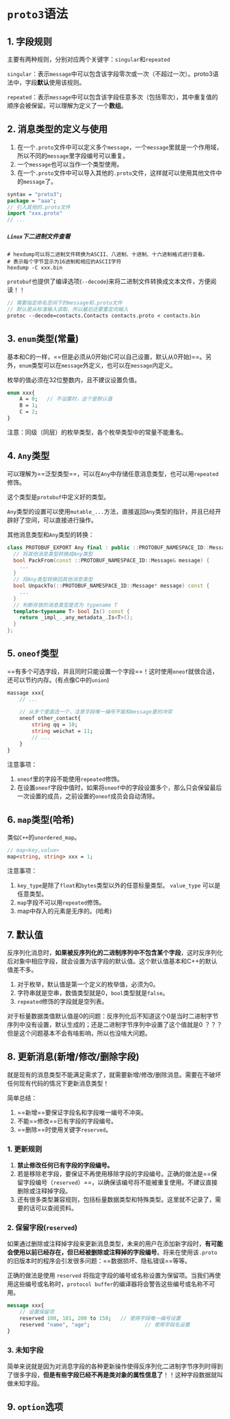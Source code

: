 # `proto3`语法

## 1. 字段规则

主要有两种规则，分别对应两个关键字：`singular`和`repeated`

`singular`：表示`message`中可以包含该字段零次或一次（不超过一次）。proto3语法中，字段**默认**使用该规则。  

`repeated`：表示`message`中可以包含该字段任意多次（包括零次），其中重复值的顺序会被保留。可以理解为定义了一个**数组**。  

## 2. 消息类型的定义与使用

1. 在一个`.proto`文件中可以定义多个`message`，一个`message`里就是一个作用域，所以不同的`message`里字段编号可以重复。
2. 一个`message`也可以当作一个类型使用。
3. 在一个`.proto`文件中可以导入其他的`.proto`文件，这样就可以使用其他文件中的`message`了。

```protobuf
syntax = "proto3";
package = "aaa";
// 引入其他的.proto文件
import "xxx.proto"
// ...
```

##### `Linux`下二进制文件查看

```shell
# hexdump可以将二进制⽂件转换为ASCII、八进制、十进制、十六进制格式进⾏查看。
# 表示每个字节显示为16进制和相应的ASCII字符
hexdump -C xxx.bin
```

`protobuf`也提供了编译选项(`--decode`)来将二进制文件转换成文本文件，方便阅读！！

```protobuf
// 需要指定命名空间下的message和.proto文件
// 默认是从标准输入读取，所以最后还要重定向输入
protoc --decode=contacts.Contacts contacts.proto < contacts.bin
```

## 3. `enum`类型(常量)

基本和C的一样，==但是必须从0开始(C可以自己设置，默认从0开始)==。另外，`enum`类型可以在`message`外定义，也可以在`message`内定义。

枚举的值必须在32位整数内，且不建议设置负值。

```protobuf
enum xxx{
	A = 0;   // 不设置时，这个是默认值
	B = 1;
	C = 2;
}
```

注意：同级（同层）的枚举类型，各个枚举类型中的常量不能重名。  

## 4. `Any`类型

可以理解为==泛型类型==，可以在`Any`中存储任意消息类型，也可以用`repeated`修饰。

这个类型是`protobuf`中定义好的类型。

`Any`类型的设置可以使用`mutable_...`方法，直接返回`Any`类型的指针，并且已经开辟好了空间，可以直接进行操作。

其他消息类型和`Any`类型的转换：

```C++
class PROTOBUF_EXPORT Any final : public ::PROTOBUF_NAMESPACE_ID::Message {
  // 将其他消息类型转换成Any类型
  bool PackFrom(const ::PROTOBUF_NAMESPACE_ID::Message& message) {
    ...
  }
  // 将Any类型转换回其他消息类型
  bool UnpackTo(::PROTOBUF_NAMESPACE_ID::Message* message) const {
    ...
  }
  // 判断存放的消息类型是否为 typename T
  template<typename T> bool Is() const {
    return _impl_._any_metadata_.Is<T>();
  }
};
```

## 5. `oneof`类型

==有多个可选字段，并且同时只能设置一个字段==！这时使用`oneof`就很合适，还可以节约内存。(有点像C中的`union`)

```protobuf
massage xxx{
	// ...
	
	// 从多个里面选一个，注意字段唯一编号不能和message里的冲突
	oneof other_contact{
		string qq = 10;
		string weichat = 11;
		// ...
	}
}
```

注意事项：

1. `oneof`里的字段不能使用`repeated`修饰。
2. 在设置`oneof`字段中值时，如果将`oneof`中的字段设置多个，那么只会保留最后一次设置的成员，之前设置的`oneof`成员会自动清除。  

## 6. `map`类型(哈希)

类似`C++`的`unordered_map`。

```protobuf
// map<key,value>
map<string, string> xxx = 1;
```

注意事项：

1. `key_type`是除了`float`和`bytes`类型以外的任意标量类型。 `value_type` 可以是任意类型。  
2. `map`字段不可以用`repeated`修饰。
3. map中存入的元素是无序的。(哈希)

## 7. 默认值

反序列化消息时，**如果被反序列化的二进制序列中不包含某个字段**，这时反序列化后对象中相应字段，就会设置为该字段的默认值。这个默认值基本和C++的默认值差不多。

1. 对于枚举，默认值是第⼀个定义的枚举值，必须为0。  
2. 字符串就是空串，数值类型就是0，`bool`类型就是`false`。
3. `repeated`修饰的字段就是空列表。

对于标量数据类值默认值是0的问题：反序列化后不知道这个0是当时二进制字节序列中没有设置，默认生成的；还是二进制字节序列中设置了这个值就是0 ？？？但是这个问题基本不会有啥影响，所以也没啥大问题。

## 8. 更新消息(新增/修改/删除字段)

就是现有的消息类型不能满足需求了，就需要新增/修改/删除消息。需要在不破坏任何现有代码的情况下更新消息类型！

简单总结：

1. ==新增==要保证字段名和字段唯一编号不冲突。
2. 不能==修改==已有字段的字段编号。
3. ==删除==时使用关键字`reserved`。

### 1. 更新规则

1. **禁止修改任何已有字段的字段编号。**
2. 若是移除老字段，要保证不再使用移除字段的字段编号。正确的做法是==保留字段编号（`reserved`）==，以确保该编号将不能被重复使用。不建议直接删除或注释掉字段。
3. 还有很多类型兼容规则，包括标量数据类型和特殊类型。这里就不记录了，需要的话可以查阅资料。

### 2. 保留字段(`reserved`)  

如果通过删除或注释掉字段来更新消息类型，未来的用户在添加新字段时，**有可能会使用以前已经存在，但已经被删除或注释掉的字段编号**。将来在使用该`.proto`的旧版本时的程序会引发很多问题：==数据损坏、隐私错误==等等。  

正确的做法是使用 `reserved` 将指定字段的编号或名称设置为保留项。当我们再使用这些编号或名称时，`protocol buffer`的编译器将会警告这些编号或名称不可用。

```protobuf
message xxx{
	// 设置保留项
	reserved 100, 101, 200 to 150;   // 使用字段唯一编号设置
	reserved "name", "age";  				 // 使用字段名设置
}
```

### 3. 未知字段

简单来说就是因为对消息字段的各种更新操作使得反序列化二进制字节序列时得到了很多字段，**但是有些字段已经不再是类对象的属性信息了**！！这种字段数据就叫做未知字段。







## 9. `option`选项





